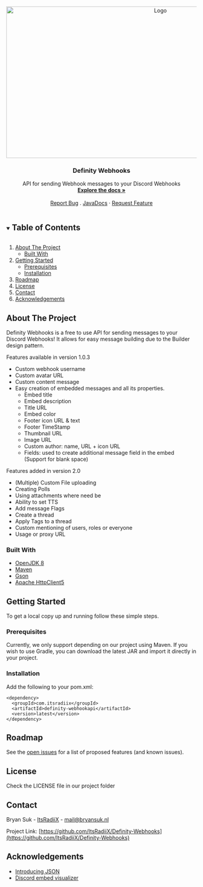 <!-- PROJECT LOGO -->
<br />
<p align="center">
  <a href="https://github.com/ItsRadiiX/Definity-Webhooks">
    <img src="https://i.imgur.com/gXGTSRH.png" alt="Logo" width="800" height="400">
  </a>

  <h3 align="center">Definity Webhooks</h3>

  <p align="center">
    API for sending Webhook messages to your Discord Webhooks
    <br />
    <a href="https://github.com/ItsRadiiX/Definity-Webhooks/wiki"><strong>Explore the docs »</strong></a>
    <br />
    <br />
    <a href="https://github.com/ItsRadiiX/Definity-Webhooks/issues">Report Bug</a>
    .
    <a href="https://itsradiix.github.io/Definity-Webhooks/javadocs/">JavaDocs</a>
    ·
    <a href="https://github.com/ItsRadiiX/Definity-Webhooks/issues">Request Feature</a>
  </p>
</p>



<!-- TABLE OF CONTENTS -->
<details open="open">
  <summary><h2 style="display: inline-block">Table of Contents</h2></summary>
  <ol>
    <li>
      <a href="#about-the-project">About The Project</a>
      <ul>
        <li><a href="#built-with">Built With</a></li>
      </ul>
    </li>
    <li>
      <a href="#getting-started">Getting Started</a>
      <ul>
        <li><a href="#prerequisites">Prerequisites</a></li>
        <li><a href="#installation">Installation</a></li>
      </ul>
    </li>
    <li><a href="#roadmap">Roadmap</a></li>
    <li><a href="#license">License</a></li>
    <li><a href="#contact">Contact</a></li>
    <li><a href="#acknowledgements">Acknowledgements</a></li>
  </ol>
</details>



<!-- ABOUT THE PROJECT -->
## About The Project

Definity Webhooks is a free to use API for sending messages to your Discord Webhooks!
It allows for easy message building due to the Builder design pattern.

Features available in version 1.0.3
- Custom webhook username
- Custom avatar URL
- Custom content message
- Easy creation of embedded messages and all its properties.
   - Embed title
   - Embed description
   - Title URL
   - Embed color
   - Footer icon URL & text
   - Footer TimeStamp
   - Thumbnail URL
   - Image URL
   - Custom author: name, URL + icon URL
   - Fields: used to create additional message field in the embed (Support for blank space)

Features added in version 2.0
- (Multiple) Custom File uploading
- Creating Polls
- Using attachments where need be
- Ability to set TTS
- Add message Flags
- Create a thread
- Apply Tags to a thread
- Custom mentioning of users, roles or everyone
- Usage or proxy URL



### Built With

* [OpenJDK 8](https://adoptopenjdk.net/)
* [Maven](https://maven.apache.org/)
* [Gson](https://github.com/google/gson)
* [Apache HttpClient5](https://mvnrepository.com/artifact/org.apache.httpcomponents.client5/httpclient5)



<!-- GETTING STARTED -->
## Getting Started

To get a local copy up and running follow these simple steps.

### Prerequisites

Currently, we only support depending on our project using Maven.
If you wish to use Gradle, you can download the latest JAR and import it directly in your project.

### Installation

Add the following to your pom.xml:

```
<dependency>
  <groupId>com.itsradiix</groupId>
  <artifactId>definity-webhookapi</artifactId>
  <version>latest</version>
</dependency>
```

<!-- ROADMAP -->
## Roadmap

See the [open issues](https://github.com/ItsRadiiX/Definity-Webhooks/issues) for a list of proposed features (and known issues).



<!-- LICENSE -->
## License

Check the LICENSE file in our project folder

<!-- CONTACT -->
## Contact

Bryan Suk - [ItsRadiiX](https://discordapp.com/users/286875783027228693) - mail@bryansuk.nl

Project Link: [https://github.com/ItsRadiiX/Definity-Webhooks](https://github.com/ItsRadiiX/Definity-Webhooks)



<!-- ACKNOWLEDGEMENTS -->
## Acknowledgements

* [Introducing JSON](https://www.json.org/json-en.html)
* [Discord embed visualizer](https://leovoel.github.io/embed-visualizer/)
